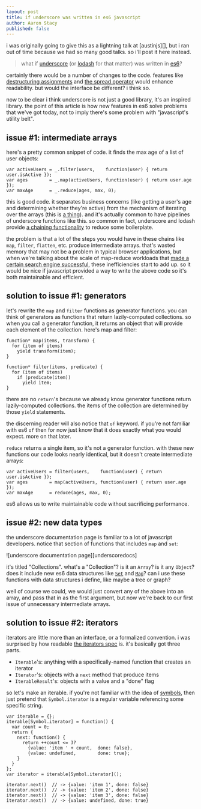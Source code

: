 ```yaml
---
layout: post
title: if underscore was written in es6 javascript
author: Aaron Stacy
published: false
---
```


<aside>
  i was originally going to give this as a lightning talk at [austinjs][], but
  i ran out of time because we had so many good talks. so i'll post it here
  instead.
</aside>

> what if [underscore][] (or [lodash][] for that matter) was written in [es6][]?

certainly there would be a number of changes to the code. features like
[destructuring assignments][] and [the spread operator][] would enhance
readability. but would the interface be different? i think so.

now to be clear i think underscore is not just a good library, it's an inspired
library. the point of this article is how new features in es6 solve problems
that we've got today, not to imply there's some problem with "javascript's
utility belt".

## issue #1: intermediate arrays

here's a pretty common snippet of code. it finds the max age of a list of user
objects:

    var activeUsers = _.filter(users,    function(user) { return user.isActive });
    var ages        = _.map(activeUsers, function(user) { return user.age });
    var maxAge      = _.reduce(ages, max, 0);

this is good code. it separates business concerns (like getting a user's age
and determining whether they're active) from the mechanism of iterating over
the arrays (this is [a thing][sepofpolicyandmechanism]). and it's actually
common to have pipelines of underscore functions like this. so common in fact,
underscore and lodash provide [a chaining functionality][chain] to reduce some
boilerplate.

the problem is that a lot of the steps you would have in these chains like
`map`, `filter`, `flatten`, etc. produce intermediate arrays. that's wasted
memory that may not be a problem in typical browser applications, but when
we're talking about the scale of map-reduce workloads that [made a certain
search engine successful][mapreduce], these inefficiencies start to add up. so
it would be nice if javascript provided a way to write the above code so it's
both maintainable and efficient.

## solution to issue #1: generators

let's rewrite the `map` and `filter` functions as generator functions. you can
think of generators as functions that return lazily-computed collections. so
when you call a generator function, it returns an object that will provide each
element of the collection. here's map and filter:

    function* map(items, transform) {
      for (item of items)
        yield transform(item);
    }

    function* filter(items, predicate) {
      for (item of items)
        if (predicate(item))
          yield item;
    }

there are no `return`'s because we already know generator functions return
lazily-computed collections. the items of the collection are determined by
those `yield` statements.

the discerning reader will also notice that `of` keyword. if you're not
familiar with es6 `of` then for now just know that it does exactly what you
would expect. more on that later.

`reduce` returns a single item, so it's not a generator function. with these
new functions our code looks nearly identical, but it doesn't create
intermediate arrays:

    var activeUsers = filter(users,    function(user) { return user.isActive });
    var ages        = map(activeUsers, function(user) { return user.age });
    var maxAge      = reduce(ages, max, 0);

es6 allows us to write maintainable code without sacrificing performance.

## issue #2: new data types

the underscore documentation page is familiar to a lot of javascript
developers. notice that section of functions that includes `map` and `set`:

![underscore documentation page][underscoredocs]

it's titled "Collections". what's a "Collection"? is it an `Array`? is it any
`Object`? does it include new es6 data structures like [`Set`][set] and
[`Map`][map]? can i use these functions with data structures i define, like
maybe a tree or graph?

well of course we could, we would just convert any of the above into an array,
and pass that in as the first argument, but now we're back to our first issue
of unnecessary intermediate arrays.

## solution to issue #2: iterators

iterators are little more than an interface, or a formalized convention. i was
surprised by how readable [the iterators spec][iterspec] is. it's basically got
three parts.

- `Iterable`'s: anything with a specifically-named function that creates an iterator
- `Iterator`'s: objects with a `next` method that produce items
- `IterableResult`'s: objects with a value and a "done" flag

so let's make an iterable. if you're not familiar with the idea of [symbols][],
then just pretend that `Symbol.iterator` is a regular variable referencing some
specific string.

    var iterable = {};
    iterable[Symbol.iterator] = function() {
      var count = 0;
      return {
        next: function() {
          return ++count <= 3?
            {value: 'item ' + count,  done: false},
            {value: undefined,        done: true};
        }
      }
    };
    var iterator = iterable[Symbol.iterator]();

    iterator.next()  // -> {value: 'item 1', done: false}
    iterator.next()  // -> {value: 'item 2', done: false}
    iterator.next()  // -> {value: 'item 3', done: false}
    iterator.next()  // -> {value: undefined, done: true}

[austinjs]: http://austinjavascript.com/july-15th-meetup-730-pm-lightning-talks/
[es6]: http://wiki.ecmascript.org/doku.php?id=harmony:specification_drafts
[underscore]: http://underscorejs.org
[lodash]: http://lodash.com
[destructuring assignments]: http://people.mozilla.org/~jorendorff/es6-draft.html#sec-destructuring-assignment
[the spread operator]: https://developer.mozilla.org/en-US/docs/Web/JavaScript/Reference/Operators/Spread_operator
[chain]: http://underscorejs.org/#chaining
[sepofpolicyandmechanism]: http://en.wikipedia.org/wiki/Separation_of_mechanism_and_policy
[mapreduce]: http://research.google.com/archive/mapreduce.html
[set]: http://www.nczonline.net/blog/2012/09/25/ecmascript-6-collections-part-1-sets/
[map]: http://www.nczonline.net/blog/2012/10/09/ecmascript-6-collections-part-2-maps/
[iterspec]: https://people.mozilla.org/~jorendorff/es6-draft.html#sec-common-iteration-interfaces
[symbols]: https://people.mozilla.org/~jorendorff/es6-draft.html#sec-ecmascript-language-types-symbol-type
